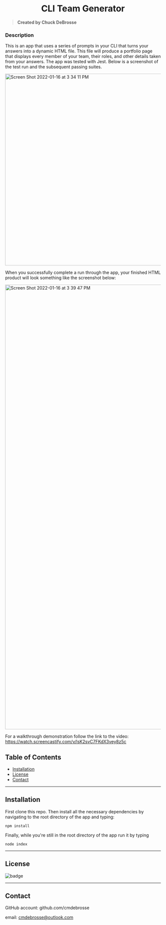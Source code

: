   <h1 align="center">CLI Team Generator</h1>

  > **Created by Chuck DeBrosse**

  ### Description
  This is an app that uses a series of prompts in your CLI that turns your answers into a dynamic HTML file. This file will produce a portfolio page that displays every member of your team, their roles, and other details taken from your answers. The app was tested with Jest. Below is a screenshot of the test run and the subsequent passing suites.
  
<img width="621" alt="Screen Shot 2022-01-16 at 3 34 11 PM" src="https://user-images.githubusercontent.com/92185857/149677198-cca69043-00e5-48a3-acfe-45a85936f017.png">

When you successfully complete a run through the app, your finished HTML product will look something like the screenshot below:

<img width="1440" alt="Screen Shot 2022-01-16 at 3 39 47 PM" src="https://user-images.githubusercontent.com/92185857/149677267-349a94d2-6781-4680-9713-d36af301a30c.png">

For a walkthrough demonstration follow the link to the video:
https://watch.screencastify.com/v/lsK2svC7FKdX3vey8z5c


  ## Table of Contents

  - [Installation](#installation)
  - [License](#license)
  - [Contact](#contact)

  ---

  ## Installation
  First clone this repo. Then install all the necessary dependencies by navigating to the root directory of the app and typing:
  ```
  npm install
  ```
  
  Finally, while you're still in the root directory of the app run it by typing
  ```
  node index
  ```

  ---

  ## License
  ![badge](https://img.shields.io/badge/MIT-license-blue)

  ---

  ## Contact
  
  GitHub account: github.com/cmdebrosse

  email: cmdebrosse@outlook.com
  
